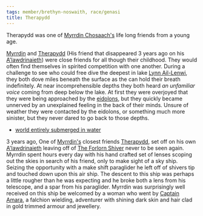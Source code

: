 ```yaml
---
tags: member/brethyn-noswaith, race/genasi
title: Therapydd
---
```


Therapydd was one of [Myrrdin Chosaach's](People/Party/Myrrdin%20Chosaach.md) life long friends from a young age.

[Myrrdin](People/Party/Myrrdin%20Chosaach.md) and [Therapydd](People/Therapydd.md) (His friend that disappeared 3 years ago on his [A'lawdrinaieth](Things/A'lawdrinaieth.md)) were close friends for all though their childhood. They would often find themselves in spirited competition with one another. During a challenge to see who could free dive the deepest in lake [Lynn Ail-Lenwi](Locations/Cloud%20Sea/Shards/The%20Forlorn%20Shiver/Lynn%20Ail-Lenwi.md), they both dove miles beneath the surface as the can hold their breath indefinitely. At near incomprehensible depths they both heard *an unfamiliar voice* coming from deep below the lake. At first they were overjoyed that they were being approached by the [eidolons](Deities/Eidolons%20of%20The%20Forlorn%20Shiver.md), but they quickly became unnerved by an unexplained feeling in the back of their minds. Unsure of weather they were contacted by the eidolons, or something much more sinister, but they never dared to go back to those depths.

* [world entirely submerged in water](Locations/world%20entirely%20submerged%20in%20water/world%20entirely%20submerged%20in%20water.md)

3 years ago, One of [Myrrdin's](People/Party/Myrrdin%20Chosaach.md) closest friends [Therapydd](People/Therapydd.md), set off on his own [A'lawdrinaieth](Things/A'lawdrinaieth.md) leaving off of [The Forlorn Shiver](Locations/Cloud%20Sea/Shards/The%20Forlorn%20Shiver/The%20Forlorn%20Shiver.md) never to be seen again. Myrrdin spent hours every day with his hand crafted set of lenses scoping out the skies in search of his friend, only to make sight of a sky ship. Seizing the opportunity with a make shift paraglider he left off of shivers tip and touched down upon this air ship. The descent to this ship was perhaps a little rougher than he was expecting and he broke both a lens from his telescope, and a spar from his paraglider. Myrrdin was surprisingly well received on this ship be welcomed by a woman who went by [Captain Amara](People/Captain%20Amara.md), a falchion wielding, adventurer with shining dark skin and hair clad in gold trimmed armour and jewellery.
